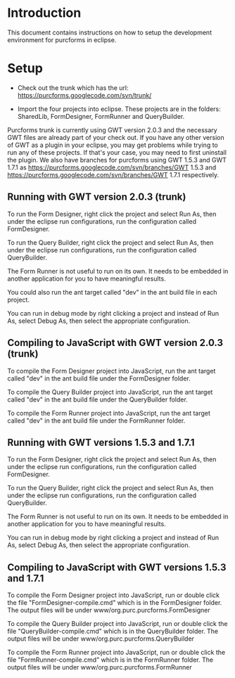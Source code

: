 # Introduction #

This document contains instructions on how to setup the development environment for purcforms in eclipse.


# Setup #

  * Check out the trunk which has the url: https://purcforms.googlecode.com/svn/trunk/

  * Import the four projects into eclipse. These projects are in the folders: SharedLib, FormDesigner, FormRunner and QueryBuilder.


Purcforms trunk is currently using GWT version 2.0.3 and the necessary GWT files are already part of your check out.
If you have any other version of GWT as a plugin in your eclipse, you may get problems while trying to run any of these projects. If that's your case, you may need to first uninstall the plugin. We also have branches for purcforms using GWT 1.5.3 and GWT 1.7.1 as https://purcforms.googlecode.com/svn/branches/GWT 1.5.3 and https://purcforms.googlecode.com/svn/branches/GWT 1.7.1 respectively.


## Running with GWT version 2.0.3 (trunk) ##

To run the Form Designer, right click the project and select Run As, then under the eclipse run configurations, run the configuration called FormDesigner.

To run the Query Builder, right click the project and select Run As, then under the eclipse run configurations, run the configuration called QueryBuilder.

The Form Runner is not useful to run on its own. It needs to be embedded in another application for you to have meaningful results.

You could also run the ant target called "dev" in the ant build file in each project.

You can run in debug mode by right clicking a project and instead of Run As, select Debug As, then select the appropriate configuration.


## Compiling to JavaScript with GWT version 2.0.3 (trunk) ##

To compile the Form Designer project into JavaScript, run the ant target called "dev" in the ant build file under the FormDesigner folder.

To compile the Query Builder project into JavaScript, run the ant target called "dev" in the ant build file under the QueryBuilder folder.


To compile the Form Runner project into JavaScript, run the ant target called "dev" in the ant build file under the FormRunner folder.


## Running with GWT versions 1.5.3 and 1.7.1 ##

To run the Form Designer, right click the project and select Run As, then under the eclipse run configurations, run the configuration called FormDesigner.

To run the Query Builder, right click the project and select Run As, then under the eclipse run configurations, run the configuration called QueryBuilder.

The Form Runner is not useful to run on its own. It needs to be embedded in another application for you to have meaningful results.


You can run in debug mode by right clicking a project and instead of Run As, select Debug As, then select the appropriate configuration.


## Compiling to JavaScript with GWT versions 1.5.3 and 1.7.1 ##

To compile the Form Designer project into JavaScript, run or double click the file "FormDesigner-compile.cmd" which is in the FormDesigner folder. The output files will be under www/org.purc.purcforms.FormDesigner

To compile the Query Builder project into JavaScript, run or double click the file "QueryBuilder-compile.cmd" which is in the QueryBuilder folder. The output files will be under www/org.purc.purcforms.QueryBuilder

To compile the Form Runner project into JavaScript, run or double click the file "FormRunner-compile.cmd" which is in the FormRunner folder. The output files will be under www/org.purc.purcforms.FormRunner